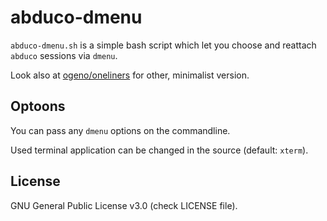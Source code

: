 # abduco-dmenu

`abduco-dmenu.sh` is a simple bash script which let you choose and reattach `abduco` sessions via `dmenu`.

Look also at [ogeno/oneliners](https://github.com/ogeno/oneliners.git) for other, minimalist version. 

## Optoons 

You can pass any `dmenu` options on the commandline.

Used terminal application can be changed in the source (default: `xterm`).

## License

GNU General Public License v3.0 (check LICENSE file).
